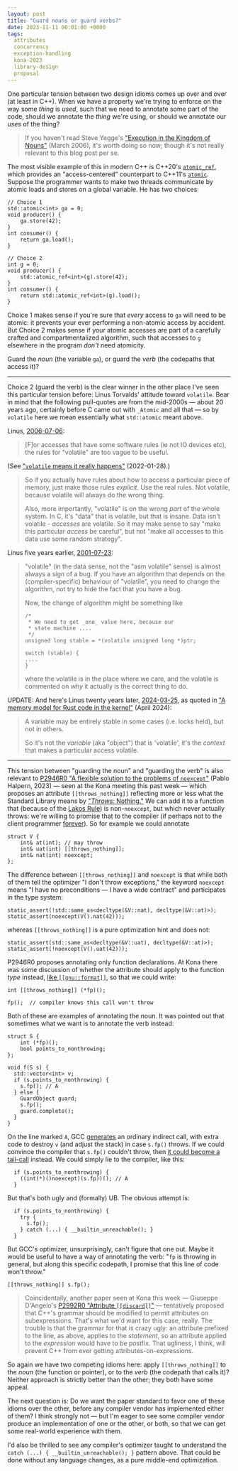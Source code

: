 ```yaml
---
layout: post
title: "Guard nouns or guard verbs?"
date: 2023-11-11 00:01:00 +0000
tags:
  attributes
  concurrency
  exception-handling
  kona-2023
  library-design
  proposal
---
```


One particular tension between two design idioms comes up over and over (at least
in C++). When we have a property we're trying to enforce on the way some _thing_
is _used_, such that we need to annotate some part of the code, should we annotate
the _thing_ we're using, or should we annotate our _uses_ of the thing?

> If you haven't read Steve Yegge's ["Execution in the Kingdom of Nouns"](https://steve-yegge.blogspot.com/2006/03/execution-in-kingdom-of-nouns.html)
> (March 2006), it's worth doing so now; though it's not really relevant
> to this blog post per se.

The most visible example of this in modern C++ is C++20's [`atomic_ref`](https://en.cppreference.com/w/cpp/atomic/atomic_ref),
which provides an "access-centered" counterpart to C++11's [`atomic`](https://en.cppreference.com/w/cpp/atomic/atomic).
Suppose the programmer wants to make two threads communicate by atomic loads and stores on a global variable.
He has two choices:

    // Choice 1
    std::atomic<int> ga = 0;
    void producer() {
        ga.store(42);
    }
    int consumer() {
        return ga.load();
    }

    // Choice 2
    int g = 0;
    void producer() {
        std::atomic_ref<int>(g).store(42);
    }
    int consumer() {
        return std::atomic_ref<int>(g).load();
    }

Choice 1 makes sense if you're sure that _every_ access to `ga` will need to be atomic: it prevents your
ever performing a non-atomic access by accident. But Choice 2 makes sense if your atomic accesses are part of a carefully
crafted and compartmentalized algorithm, such that accesses to `g` elsewhere in the program _don't_ need atomicity.

Guard the _noun_ (the variable `ga`), or guard the _verb_ (the codepaths that access it)?

----

Choice 2 (guard the verb) is the clear winner in the other place I've seen this particular tension before:
Linus Torvalds' attitude toward `volatile`. Bear in mind that the following pull-quotes are from the mid-2000s —
about 20 years ago, certainly before C came out with `_Atomic` and all that — so by `volatile` here
we mean essentially what `std::atomic` meant above.

Linus, [2006-07-06](https://yarchive.net/comp/volatile.html):

> [F]or accesses that have some software rules (ie not IO devices etc),
> the rules for "volatile" are too vague to be useful.

(See ["`volatile` means it really happens"](/blog/2022/01/28/volatile-means-it-really-happens/) (2022-01-28).)

> So if you actually have rules about how to access a particular piece of
> memory, just make those rules _explicit_. Use the real rules. Not
> volatile, because volatile will always do the wrong thing.
>
> Also, more importantly, "volatile" is on the wrong _part_ of the whole
> system. In C, it's "data" that is volatile, but that is insane. Data
> isn't volatile - <em>accesses</em> are volatile. So it may make sense to say
> "make this particular <em>access</em> be careful", but not "make all accesses to
> this data use some random strategy".

Linus five years earlier, [2001-07-23](https://yarchive.net/comp/volatile.html):

> "volatile" (in the data sense, not the "asm volatile" sense) is almost
> always a sign of a bug. If you have an algorithm that depends on the
> (compiler-specific) behaviour of "volatile", you need to change the
> algorithm, not try to hide the fact that you have a bug.
>
> Now, the change of algorithm might be something like
>
>     /*
>      * We need to get _one_ value here, because our
>      * state machine ....
>      */
>     unsigned long stable = *(volatile unsigned long *)ptr;
>
>     switch (stable) {
>     ....
>     }
>
> where the volatile is in the place where we care, and the volatile is
> commented on <em>why</em> it actually is the correct thing to do.

UPDATE: And here's Linus twenty years later, [2024-03-25](https://lwn.net/ml/linux-kernel/CAHk-=wjP1i014DGPKTsAC6TpByC3xeNHDjVA4E4gsnzUgJBYBQ@mail.gmail.com/),
as quoted in ["A memory model for Rust code in the kernel"](https://lwn.net/SubscriberLink/967049/0ffb9b9ed8940013/) (April 2024):

> A variable may be entirely stable in some cases (i.e. locks held), but not in others.
>
> So it's not the <em>variable</em> (aka "object") that is 'volatile', it's the
> <em>context</em> that makes a particular access volatile.

----

This tension between "guarding the noun" and "guarding the verb" is also relevant
to [P2946R0 "A flexible solution to the problems of `noexcept`"](https://www.open-std.org/jtc1/sc22/wg21/docs/papers/2023/p2946r0.pdf)
(Pablo Halpern, 2023) — seen at the Kona meeting this past week — which proposes an attribute `[[throws_nothing]]`
reflecting more or less what the Standard Library means by ["_Throws:_ Nothing."](https://eel.is/c++draft/string.access#3)
We can add it to a function that (because of the [Lakos Rule](/blog/2018/04/25/the-lakos-rule/))
is non-`noexcept`, but which never actually throws: we're willing to promise that to the compiler
(if perhaps not to the client programmer [forever](https://adamj.eu/tech/2021/11/03/software-engineering-is-programming-integrated-over-time/)).
So for example we could annotate

    struct V {
        int& at(int); // may throw
        int& uat(int) [[throws_nothing]];
        int& nat(int) noexcept;
    };

The difference between `[[throws_nothing]]` and `noexcept` is that while both of them tell the optimizer
"I don't throw exceptions," the keyword `noexcept` means "I have no preconditions — I have a wide contract"
and participates in the type system:

    static_assert(!std::same_as<decltype(&V::nat), decltype(&V::at)>);
    static_assert(noexcept(V().nat(42)));

whereas `[[throws_nothing]]` is a pure optimization hint and does not:

    static_assert(std::same_as<decltype(&V::uat), decltype(&V::at)>);
    static_assert(!noexcept(V().uat(42)));

P2946R0 proposes annotating only function declarations. At Kona there was some discussion of whether
the attribute should apply to the function _type_ instead, [like `[[gnu::format]]`](https://godbolt.org/z/v3he97osK),
so that we could write:

    int [[throws_nothing]] (*fp)();

    fp();  // compiler knows this call won't throw

Both of these are examples of annotating the noun. It was pointed out that sometimes what we want
is to annotate the verb instead:

    struct S {
        int (*fp)();
        bool points_to_nonthrowing;
    };

    void f(S s) {
      std::vector<int> v;
      if (s.points_to_nonthrowing) {
        s.fp(); // A
      } else {
        GuardObject guard;
        s.fp();
        guard.complete();
      }
    }

On the line marked `A`, GCC [generates](https://godbolt.org/z/qcGMfo7Ev) an ordinary indirect call,
with extra code to destroy `v` (and adjust the stack) in case `s.fp()` throws. If we could convince
the compiler that `s.fp()` couldn't throw, then
[it could become a tail-call](/blog/2022/07/30/type-erased-inplace-printable/) instead.
We could simply lie to the compiler, like this:

      if (s.points_to_nonthrowing) {
        ((int(*)()noexcept)(s.fp))(); // A
      }

But that's both ugly and (formally) UB. The obvious attempt is:

      if (s.points_to_nonthrowing) {
        try {
          s.fp();
        } catch (...) { __builtin_unreachable(); }
      }

But GCC's optimizer, unsurprisingly, can't figure that one out. Maybe it would be
useful to have a way of annotating the verb: "`fp` is throwing in general, but along this
specific codepath, I promise that this line of code won't throw."

    [[throws_nothing]] s.fp();

> Coincidentally, another paper seen at Kona this week — Giuseppe D'Angelo's
> [P2992R0 "Attribute `[[discard]]`"](https://www.open-std.org/jtc1/sc22/wg21/docs/papers/2023/p2992r0.html) —
> tentatively proposed that C++'s grammar should be modified to permit attributes on subexpressions.
> That's what we'd want for this case, really. The trouble is that the grammar for that
> is crazy ugly: an attribute prefixed to the line, as above, applies to the _statement_,
> so an attribute applied to the _expression_ would have to be postfix. That ugliness, I think,
> will prevent C++ from ever getting attributes-on-expressions.

So again we have two competing idioms here: apply `[[throws_nothing]]` to
the _noun_ (the function or pointer), or to the _verb_ (the codepath that calls it)?
Neither approach is strictly better than the other; they both have some appeal.

The next question is: Do we want the paper standard to
favor one of these idioms over the other, before any compiler vendor has implemented either
of them? I think strongly not — but I'm eager to see some compiler vendor produce an implementation
of one or the other, or both, so that we can get some real-world experience with them.

I'd also be thrilled to see any compiler's optimizer taught to understand the
`catch (...) { __builtin_unreachable(); }` pattern above. That could be done without
any language changes, as a pure middle-end optimization.

